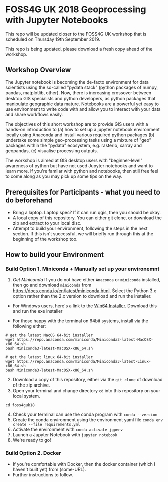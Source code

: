 # FOSS4G UK 2018 Geoprocessing with Jupyter Notebooks

This repo will be updated closer to the FOSS4G UK workshop that is scheduled on Thursday 19th September 2019.

This repo is being updated, please download a fresh copy ahead of the workshop.

## Workshop Overview

The Jupyter notebook is becoming the de-facto environment for data scientists using the so-called "pydata stack" (python packages of numpy, pandas, matplotlib, other). Now, there is increasing crossover between desktop GIS specialists and python developers, as python packages that manipulate geographic data mature. Notebooks are a powerful yet easy to use environment to write code with and allow you to interact with your data and share workflows easily.

The objectives of this short workshop are to provide GIS users with a hands-on introduction to (a) how to set up a jupyter notebook environment locally using Anaconda and install various required python packages (b) undertake some simple geo-processing tasks using a mixture of "geo" packages within the "pydata" ecosystem, e.g. rasterio, xarray and geopandas, (c) visualise processing outputs.

The workshop is aimed at GIS desktop users with "beginner-level" awareness of python but have not used Jupyter notebooks and want to learn more. If you're familar with python and notebooks, then still free feel to come along as you may pick up some tips on the way.

## Prerequisites for Participants - what you need to do beforehand

* Bring a laptop. Laptop spec? If it can run qgis, then you should be okay.
* A local copy of this repository. You can either git clone, or download the zip and extract to your local disc.
* Attempt to build your environment, following the steps in the next section. If this isn't successful, we will briefly run through this at the beginning of the workshop too.

## How to build your Environment

### Build Option 1. Miniconda + Manually set up your environemnt
1. *Get Miniconda*
If you do not have either `Anaconda` or `miniconda` installed, then go and download `miniconda` from https://docs.conda.io/en/latest/miniconda.html.  Select the Python 3.x option rather than the 2.x version to download and run the installer.

* For Windows users, here's a link to the [Win64 Installer](https://repo.anaconda.com/miniconda/Miniconda3-latest-Windows-x86_64.exe). Download this and run the exe installer

* For those happy with the terminal on 64bit systems, install via the following either:
```
# get the latest MacOS 64-bit installer
wget https://repo.anaconda.com/miniconda/Miniconda3-latest-MacOSX-x86_64.sh
bash Miniconda3-latest-MacOSX-x86_64.sh 

# get the latest linux 64-bit installer
wget https://repo.anaconda.com/miniconda/Miniconda3-latest-Linux-x86_64.sh
bash Miniconda3-latest-MacOSX-x86_64.sh
```

2. Download a copy of this repository, either via the `git clone` of download of the zip archive.
3. Open your terminal and change directory `cd` into this repository on your local system.
```
cd foss4guk18
```
4. Check your terminal can use the conda program with `conda --version`
4. Create the conda environment using the environment yaml file `conda env create --file requirements.yml`
5. Activate the environment with `conda activate jgpenv`
6. Launch a Jupyter Notebook with `jupyter notebook`
7. We're ready to go!

### Build Option 2. Docker
* If you're comfortable with Docker, then the docker container (which I haven't built yet) from (some-URL).
* Further instructions to follow.

